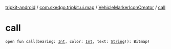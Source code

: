 [tripkit-android](../../index.md) / [com.skedgo.tripkit.ui.map](../index.md) / [VehicleMarkerIconCreator](index.md) / [call](./call.md)

# call

`open fun call(bearing: `[`Int`](https://kotlinlang.org/api/latest/jvm/stdlib/kotlin/-int/index.html)`, color: `[`Int`](https://kotlinlang.org/api/latest/jvm/stdlib/kotlin/-int/index.html)`, text: `[`String`](https://kotlinlang.org/api/latest/jvm/stdlib/kotlin/-string/index.html)`!): Bitmap!`